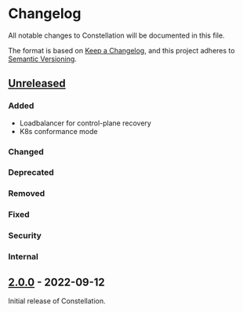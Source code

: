 <!--

Styleguide for this document:

- Sentences should end with a period.
  - This is the keepachangelog style, whereas the Microsoft Style Guide we use for other docs omits periods for short list items.
- Omit the verb if possible.
  - "Early boot logging ..." instead of "Add early boot logging ...".
  - If you need a verb, it should usually be imperative mood (Add instead of Added).
- Items should start with a capital letter.

-->

# Changelog

All notable changes to Constellation will be documented in this file.

The format is based on [Keep a Changelog](https://keepachangelog.com/en/1.0.0/),
and this project adheres to [Semantic Versioning](https://semver.org/spec/v2.0.0.html).

## [Unreleased]

### Added

- Loadbalancer for control-plane recovery
- K8s conformance mode

### Changed
<!-- For changes in existing functionality.  -->

### Deprecated
<!-- For soon-to-be removed features. -->
### Removed
<!-- For now removed features. -->

### Fixed

### Security
<!-- In case of vulnerabilities. -->
### Internal

## [2.0.0] - 2022-09-12

Initial release of Constellation.

[Unreleased]: https://github.com/edgelesssys/constellation/compare/v2.0.0...HEAD
[2.0.0]: https://github.com/edgelesssys/constellation/releases/tag/v2.0.0
